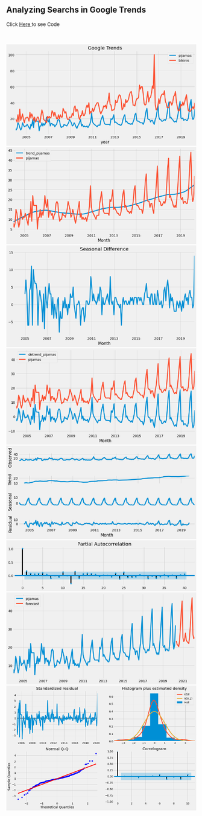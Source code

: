 ## Analyzing Searchs in Google Trends 

<p style="font-size:13px">Click <a href="https://github.com/andjimbon/Time-Series-Analysis-and-Forecasting/blob/master/Google_Trends_Time_Series_Analysis_SARIMAX.ipynb">Here </a>to see Code</p>

<p>&nbsp;</p>

<img src="images/trends.png?raw=true"/>

<img src="images/trend2.png?raw=true"/>

<img src="images/first_diff.png?raw=true"/>

<img src="images/dtrend.png?raw=true"/>

<img src="images/decomposition.png?raw=true"/>

<img src="images/autocorr.png?raw=true"/>

<img src="images/forecast.png?raw=true"/>

<img src="images/portada.png?raw=true"/>
